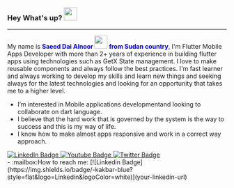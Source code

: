 <h3>
  Hey What's up?
  <img src="https://media.giphy.com/media/hvRJCLFzcasrR4ia7z/giphy.gif" width="30px"/>
</h3>
<hr>
<p>
  My name is <span style="color:blue;font-weight:bolder">Saeed Dai Alnoor <img src="https://media.giphy.com/media/WUlplcMpOCEmTGBtBW/giphy.gif" width="30">  from Sudan country</span>, I'm Flutter Mobile Apps Developer with more than 2+ years of experience     in building flutter apps using technologies such as GetX State management. I love to make reusable components and always follow the best practices. I'm     fast learner and always working to develop my skills and learn new things and seeking always for the latest technologies and looking for an opportunity     that takes me to a higher level.
</p>
 <ul>
  <li> I’m interested in Mobile applications developmentand looking to collaborate on dart language.</li>
  <li>I believe that the hard work that is governed by the system is the way to success and this is my way of life.</li>
  <li>I know how to make almost apps responsive and work in a correct way approach.</li>
</ul> 

<!-- <a href="URL_REDIRECT" target="blank"><img align="center" src="[URL_TO_YOUR_IMAGE" height="100](https://img.shields.io/badge/LinkedIn-blue)" /></a> -->
<div id="badges">
  <a href="your-linkedin-URL">
    <img src="https://img.shields.io/badge/LinkedIn-blue?style=for-the-badge&logo=linkedin&logoColor=white" alt="LinkedIn Badge"/>
  </a>
  <a href="your-youtube-URL">
    <img src="https://img.shields.io/badge/YouTube-red?style=for-the-badge&logo=youtube&logoColor=white" alt="Youtube Badge"/>
  </a>
  <a href="your-twitter-URL">
    <img src="https://img.shields.io/badge/Twitter-blue?style=for-the-badge&logo=twitter&logoColor=white" alt="Twitter Badge"/>
  </a>
</div>
- :mailbox:How to reach me: [![Linkedin Badge](https://img.shields.io/badge/-kakbar-blue?style=flat&logo=Linkedin&logoColor=white)](your-linkedin-url)
